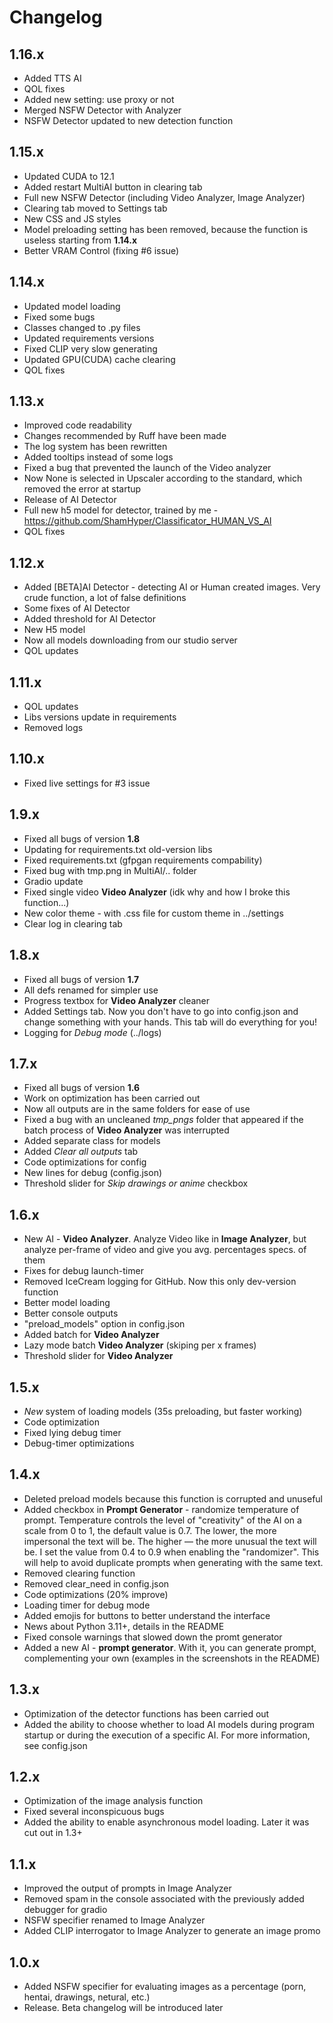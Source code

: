 # Changelog
## 1.16.x
- Added TTS AI
- QOL fixes
- Added new setting: use proxy or not
- Merged NSFW Detector with Analyzer
- NSFW Detector updated to new detection function
## 1.15.x
- Updated CUDA to 12.1
- Added restart MultiAI button in clearing tab
- Full new NSFW Detector (including Video Analyzer, Image Analyzer)
- Clearing tab moved to Settings tab
- New CSS and JS styles
- Model preloading setting has been removed, because the function is useless starting from **1.14.x**
- Better VRAM Control (fixing #6 issue)
## 1.14.x
- Updated model loading
- Fixed some bugs
- Classes changed to .py files
- Updated requirements versions
- Fixed CLIP very slow generating
- Updated GPU(CUDA) cache clearing
- QOL fixes
## 1.13.x
- Improved code readability
- Changes recommended by Ruff have been made
- The log system has been rewritten
- Added tooltips instead of some logs
- Fixed a bug that prevented the launch of the Video analyzer
- Now None is selected in Upscaler according to the standard, which removed the error at startup
- Release of AI Detector
- Full new h5 model for detector, trained by me - https://github.com/ShamHyper/Classificator_HUMAN_VS_AI
- QOL fixes
## 1.12.x
- Added [BETA]AI Detector - detecting AI or Human created images. Very crude function, a lot of false definitions
- Some fixes of AI Detector
- Added threshold for AI Detector
- New H5 model
- Now all models downloading from our studio server
- QOL updates
## 1.11.x
- QOL updates
- Libs versions update in requirements
- Removed logs
## 1.10.x
- Fixed live settings for #3 issue
## 1.9.x
- Fixed all bugs of version **1.8**
- Updating for requirements.txt old-version libs
- Fixed requirements.txt (gfpgan requirements compability) 
- Fixed bug with tmp.png in MultiAI/.. folder
- Gradio update
- Fixed single video **Video Analyzer** (idk why and how I broke this function...)
- New color theme - with .css file for custom theme in ../settings
- Clear log in clearing tab
## 1.8.x
- Fixed all bugs of version **1.7**
- All defs renamed for simpler use
- Progress textbox for **Video Analyzer** cleaner
- Added Settings tab. Now you don't have to go into config.json and change something with your hands. This tab will do everything for you!
- Logging for *Debug mode* (../logs)
## 1.7.x
- Fixed all bugs of version **1.6**
- Work on optimization has been carried out
- Now all outputs are in the same folders for ease of use
- Fixed a bug with an uncleaned *tmp_pngs* folder that appeared if the batch process of **Video Analyzer** was interrupted
- Added separate class for models
- Added *Clear all outputs* tab
- Code optimizations for config
- New lines for debug (config.json)
- Threshold slider for *Skip drawings or anime* checkbox
## 1.6.x
- New AI - **Video Analyzer**. Analyze Video like in **Image Analyzer**, but analyze per-frame of video and give you avg. percentages specs. of them
- Fixes for debug launch-timer
- Removed IceCream logging for GitHub. Now this only dev-version function
- Better model loading
- Better console outputs
- "preload_models" option in config.json
- Added batch for **Video Analyzer**
- Lazy mode batch **Video Analyzer** (skiping per x frames)
- Threshold slider for **Video Analyzer**
## 1.5.x
- *New* system of loading models (35s preloading, but faster working)
- Code optimization
- Fixed lying debug timer
- Debug-timer optimizations
## 1.4.x
- Deleted preload models because this function is corrupted and unuseful
- Added checkbox in **Prompt Generator** - randomize temperature of prompt. Temperature controls the level of "creativity" of the AI on a scale from 0 to 1, the default value is 0.7. The lower, the more impersonal the text will be. The higher — the more unusual the text will be. I set the value from 0.4 to 0.9 when enabling the "randomizer". This will help to avoid duplicate prompts when generating with the same text.
- Removed clearing function
- Removed clear_need in config.json
- Code optimizations (20% improve)
- Loading timer for debug mode
- Added emojis for buttons to better understand the interface
- News about Python 3.11+, details in the README
- Fixed console warnings that slowed down the promt generator
- Added a new AI - **prompt generator**. With it, you can generate prompt, complementing your own (examples in the screenshots in the README)
## 1.3.x
- Optimization of the detector functions has been carried out
- Added the ability to choose whether to load AI models during program startup or during the execution of a specific AI. For more information, see config.json
## 1.2.x
- Optimization of the image analysis function
- Fixed several inconspicuous bugs
- Added the ability to enable asynchronous model loading. Later it was cut out in 1.3+
## 1.1.x
- Improved the output of prompts in Image Analyzer
- Removed spam in the console associated with the previously added debugger for gradio
- NSFW specifier renamed to Image Analyzer
- Added CLIP interrogator to Image Analyzer to generate an image promo
## 1.0.x
- Added NSFW specifier for evaluating images as a percentage (porn, hentai, drawings, netural, etc.)
- Release. Beta changelog will be introduced later